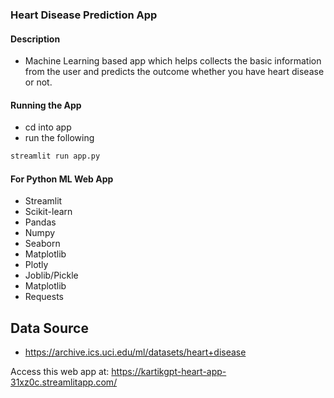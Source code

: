 ### Heart Disease Prediction App

#### Description
+ Machine Learning based app which helps collects the basic information from the user and predicts the outcome whether you have heart disease or not.

#### Running the App
+ cd into app
+ run the following

```bash
streamlit run app.py
```

#### For Python ML Web App
+ Streamlit
+ Scikit-learn
+ Pandas
+ Numpy
+ Seaborn
+ Matplotlib
+ Plotly
+ Joblib/Pickle
+ Matplotlib
+ Requests

## Data Source
- https://archive.ics.uci.edu/ml/datasets/heart+disease

 Access this web app at: https://kartikgpt-heart-app-31xz0c.streamlitapp.com/
